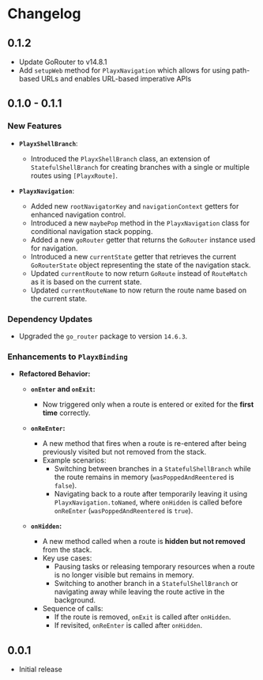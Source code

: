 # Changelog

## 0.1.2
- Update GoRouter to v14.8.1
- Add `setupWeb`  method for `PlayxNavigation` which allows for using path-based URLs and enables URL-based imperative APIs

## 0.1.0 - 0.1.1

### New Features
- **`PlayxShellBranch`**:
    - Introduced the `PlayxShellBranch` class, an extension of `StatefulShellBranch` for creating branches with a single or multiple routes using `[PlayxRoute]`.

- **`PlayxNavigation`**:
    - Added new `rootNavigatorKey` and `navigationContext` getters for enhanced navigation control.
    - Introduced a new `maybePop` method in the `PlayxNavigation` class for conditional navigation stack popping.
    - Added a new `goRouter` getter that returns the `GoRouter` instance used for navigation.
    - Introduced a new `currentState` getter that retrieves the current `GoRouterState` object representing the state of the navigation stack.
    - Updated `currentRoute` to now return `GoRoute` instead of `RouteMatch` as it is based on the current state.
    - Updated `currentRouteName` to now return the route name based on the current state.

### Dependency Updates
- Upgraded the `go_router` package to version `14.6.3`.

### Enhancements to `PlayxBinding`
- **Refactored Behavior:**
    - **`onEnter` and `onExit`:**
        - Now triggered only when a route is entered or exited for the **first time** correctly.

    - **`onReEnter`:**
        - A new method that fires when a route is re-entered after being previously visited but not removed from the stack.
        - Example scenarios:
            - Switching between branches in a `StatefulShellBranch` while the route remains in memory (`wasPoppedAndReentered` is `false`).
            - Navigating back to a route after temporarily leaving it using `PlayxNavigation.toNamed`, where `onHidden` is called before `onReEnter` (`wasPoppedAndReentered` is `true`).

    - **`onHidden`:**
        - A new method called when a route is **hidden but not removed** from the stack.
        - Key use cases:
            - Pausing tasks or releasing temporary resources when a route is no longer visible but remains in memory.
            - Switching to another branch in a `StatefulShellBranch` or navigating away while leaving the route active in the background.
        - Sequence of calls:
            - If the route is removed, `onExit` is called after `onHidden`.
            - If revisited, `onReEnter` is called after `onHidden`.


## 0.0.1
- Initial release
